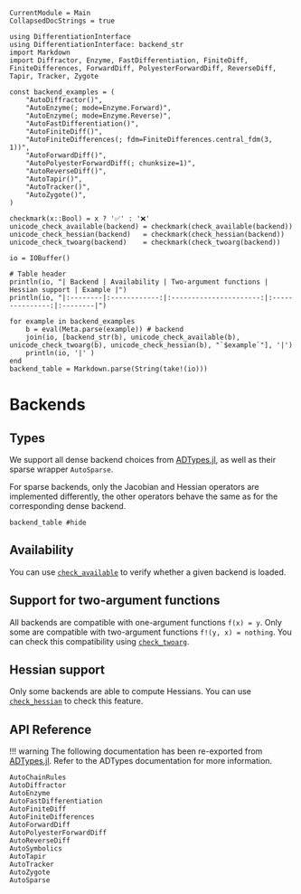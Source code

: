```@meta
CurrentModule = Main
CollapsedDocStrings = true
```

```@setup backends
using DifferentiationInterface
using DifferentiationInterface: backend_str
import Markdown
import Diffractor, Enzyme, FastDifferentiation, FiniteDiff, FiniteDifferences, ForwardDiff, PolyesterForwardDiff, ReverseDiff, Tapir, Tracker, Zygote

const backend_examples = (
    "AutoDiffractor()",
    "AutoEnzyme(; mode=Enzyme.Forward)",
    "AutoEnzyme(; mode=Enzyme.Reverse)",
    "AutoFastDifferentiation()",
    "AutoFiniteDiff()",
    "AutoFiniteDifferences(; fdm=FiniteDifferences.central_fdm(3, 1))",
    "AutoForwardDiff()",
    "AutoPolyesterForwardDiff(; chunksize=1)",
    "AutoReverseDiff()",
    "AutoTapir()",
    "AutoTracker()",
    "AutoZygote()",
)

checkmark(x::Bool) = x ? '✅' : '❌'
unicode_check_available(backend) = checkmark(check_available(backend))
unicode_check_hessian(backend)   = checkmark(check_hessian(backend))
unicode_check_twoarg(backend)    = checkmark(check_twoarg(backend))

io = IOBuffer()

# Table header 
println(io, "| Backend | Availability | Two-argument functions | Hessian support | Example |")
println(io, "|:--------|:------------:|:----------------------:|:---------------:|:--------|")

for example in backend_examples
    b = eval(Meta.parse(example)) # backend
    join(io, [backend_str(b), unicode_check_available(b), unicode_check_twoarg(b), unicode_check_hessian(b), "`$example`"], '|')
    println(io, '|' )
end
backend_table = Markdown.parse(String(take!(io)))
```

# Backends

## Types

We support all dense backend choices from [ADTypes.jl](https://github.com/SciML/ADTypes.jl), as well as their sparse wrapper `AutoSparse`.

For sparse backends, only the Jacobian and Hessian operators are implemented differently, the other operators behave the same as for the corresponding dense backend.

```@example backends
backend_table #hide
```

## Availability

You can use [`check_available`](@ref) to verify whether a given backend is loaded.

## Support for two-argument functions

All backends are compatible with one-argument functions `f(x) = y`.
Only some are compatible with two-argument functions `f!(y, x) = nothing`.
You can check this compatibility using [`check_twoarg`](@ref).

## Hessian support

Only some backends are able to compute Hessians.
You can use [`check_hessian`](@ref) to check this feature.


## API Reference

!!! warning
    The following documentation has been re-exported from [ADTypes.jl](https://github.com/SciML/ADTypes.jl).
    Refer to the ADTypes documentation for more information.

```@docs
AutoChainRules
AutoDiffractor
AutoEnzyme
AutoFastDifferentiation
AutoFiniteDiff
AutoFiniteDifferences
AutoForwardDiff
AutoPolyesterForwardDiff
AutoReverseDiff
AutoSymbolics
AutoTapir
AutoTracker
AutoZygote
AutoSparse
```